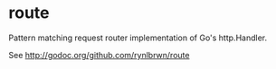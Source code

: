 route
=====

Pattern matching request router implementation of Go's http.Handler.

See http://godoc.org/github.com/rynlbrwn/route
